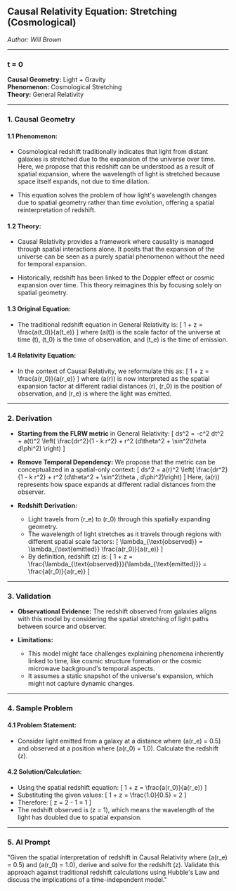 ## **Causal Relativity Equation:** Stretching (Cosmological)

*Author: Will Brown*  

---

### **t = 0**  
**Causal Geometry:** Light + Gravity  
**Phenomenon:** Cosmological Stretching  
**Theory:** General Relativity  

---

### **1. Causal Geometry**  
#### **1.1 Phenomenon:**  
- Cosmological redshift traditionally indicates that light from distant galaxies is stretched due to the expansion of the universe over time. Here, we propose that this redshift can be understood as a result of spatial expansion, where the wavelength of light is stretched because space itself expands, not due to time dilation.

- This equation solves the problem of how light's wavelength changes due to spatial geometry rather than time evolution, offering a spatial reinterpretation of redshift.

#### **1.2 Theory:**  
- Causal Relativity provides a framework where causality is managed through spatial interactions alone. It posits that the expansion of the universe can be seen as a purely spatial phenomenon without the need for temporal expansion.

- Historically, redshift has been linked to the Doppler effect or cosmic expansion over time. This theory reimagines this by focusing solely on spatial geometry.

#### **1.3 Original Equation:**  
- The traditional redshift equation in General Relativity is:
  \[
  1 + z = \frac{a(t_0)}{a(t_e)}
  \]
  where \(a(t)\) is the scale factor of the universe at time \(t\), \(t_0\) is the time of observation, and \(t_e\) is the time of emission.

#### **1.4 Relativity Equation:**  
- In the context of Causal Relativity, we reformulate this as:
  \[
  1 + z = \frac{a(r_0)}{a(r_e)}
  \]
  where \(a(r)\) is now interpreted as the spatial expansion factor at different radial distances \(r\), \(r_0\) is the position of observation, and \(r_e\) is where the light was emitted.

---

### **2. Derivation**  

- **Starting from the FLRW metric** in General Relativity:
  \[
  ds^2 = -c^2 dt^2 + a(t)^2 \left( \frac{dr^2}{1 - k r^2} + r^2 (d\theta^2 + \sin^2\theta d\phi^2) \right)
  \]

- **Remove Temporal Dependency:** We propose that the metric can be conceptualized in a spatial-only context:
  \[
  ds^2 = a(r)^2 \left( \frac{dr^2}{1 - k r^2} + r^2 (d\theta^2 + \sin^2\theta \, d\phi^2)\right)
  \]
  Here, \(a(r)\) represents how space expands at different radial distances from the observer.

- **Redshift Derivation:** 
  - Light travels from \(r_e\) to \(r_0\) through this spatially expanding geometry. 
  - The wavelength of light stretches as it travels through regions with different spatial scale factors:
    \[
    \lambda_{\text{observed}} = \lambda_{\text{emitted}} \frac{a(r_0)}{a(r_e)}
    \]
  - By definition, redshift \(z\) is:
    \[
    1 + z = \frac{\lambda_{\text{observed}}}{\lambda_{\text{emitted}}} = \frac{a(r_0)}{a(r_e)}
    \]

---

### **3. Validation**  

- **Observational Evidence:** The redshift observed from galaxies aligns with this model by considering the spatial stretching of light paths between source and observer.

- **Limitations:** 
  - This model might face challenges explaining phenomena inherently linked to time, like cosmic structure formation or the cosmic microwave background's temporal aspects.
  - It assumes a static snapshot of the universe's expansion, which might not capture dynamic changes.

---

### **4. Sample Problem**  
#### **4.1 Problem Statement:**  
- Consider light emitted from a galaxy at a distance where \(a(r_e) = 0.5\) and observed at a position where \(a(r_0) = 1.0\). Calculate the redshift \(z\).

#### **4.2 Solution/Calculation:**  
- Using the spatial redshift equation:
  \[
  1 + z = \frac{a(r_0)}{a(r_e)}
  \]
- Substituting the given values:
  \[
  1 + z = \frac{1.0}{0.5} = 2
  \]
- Therefore:
  \[
  z = 2 - 1 = 1
  \]
- The redshift observed is \(z = 1\), which means the wavelength of the light has doubled due to spatial expansion.

---

### **5. AI Prompt**  
"Given the spatial interpretation of redshift in Causal Relativity where \(a(r_e) = 0.5\) and \(a(r_0) = 1.0\), derive and solve for the redshift \(z\). Validate this approach against traditional redshift calculations using Hubble's Law and discuss the implications of a time-independent model."
